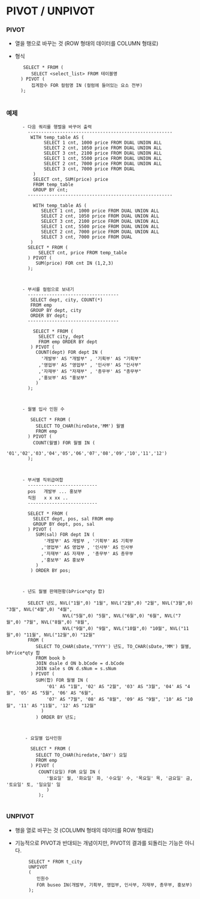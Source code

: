 # PIVOT / UNPIVOT 

### PIVOT
 - 열을 행으로 바꾸는 것 (ROW 형태의 데이터를 COLUMN 형태로)
 - 형식 
 
          SELECT * FROM ( 
             SELECT <select_list> FROM 테이블명 
         ) PIVOT ( 
             집계함수 FOR 컬럼명 IN (컬럼에 들어있는 요소 전부)
         );

#
### 예제       
       
          - 다음 쿼리를 행렬을 바꾸어 출력 
            ------------------------------------------------------ 
             WITH temp_table AS (
                  SELECT 1 cnt, 1000 price FROM DUAL UNION ALL
                  SELECT 2 cnt, 1050 price FROM DUAL UNION ALL
                  SELECT 3 cnt, 2100 price FROM DUAL UNION ALL
                  SELECT 1 cnt, 5500 price FROM DUAL UNION ALL
                  SELECT 2 cnt, 7000 price FROM DUAL UNION ALL
                  SELECT 3 cnt, 7000 price FROM DUAL
              )
              SELECT cnt, SUM(price) price
              FROM temp_table
              GROUP BY cnt;
            ------------------------------------------------------     
      
              WITH temp_table AS (
                 SELECT 1 cnt, 1000 price FROM DUAL UNION ALL
                 SELECT 2 cnt, 1050 price FROM DUAL UNION ALL
                 SELECT 3 cnt, 2100 price FROM DUAL UNION ALL
                 SELECT 1 cnt, 5500 price FROM DUAL UNION ALL
                 SELECT 2 cnt, 7000 price FROM DUAL UNION ALL
                 SELECT 3 cnt, 7000 price FROM DUAL
             )
            SELECT * FROM ( 
                SELECT cnt, price FROM temp_table
            ) PIVOT ( 
               SUM(price) FOR cnt IN (1,2,3)
            );
            
#     
      
          - 부서를 컬럼으로 보내기 
            ----------------------------------
             SELECT dept, city, COUNT(*)
             FROM emp
             GROUP BY dept, city
             ORDER BY dept;
            ----------------------------------
            
              SELECT * FROM ( 
                SELECT city, dept 
                FROM emp ORDER BY dept
             ) PIVOT (
               COUNT(dept) FOR dept IN (
                 '개발부' AS "개발부" , '기획부' AS "기획부"
                ,'영업부' AS "영업부" , '인사부' AS "인사부"
                ,'자재부' AS "자재부" , '총무부' AS "총무부"
                ,'홍보부' AS "홍보부"
               )
            );

#
          - 월별 입사 인원 수 
          
             SELECT * FROM (
               SELECT TO_CHAR(hireDate,'MM') 월별    
               FROM emp   
            ) PIVOT (
              COUNT(월별) FOR 월별 IN (
               '01','02','03','04','05','06','07','08','09','10','11','12')
            );

#

          - 부서별 직위급여합 
            --------------------------
            pos   개발부 ... 홍보부 
            직원   x x xx .. 
            --------------------------
            
            SELECT * FROM (
              SELECT dept, pos, sal FROM emp
              GROUP BY dept, pos, sal
            ) PIVOT (
               SUM(sal) FOR dept IN (
                  '개발부' AS 개발부 , '기획부' AS 기획부
                 ,'영업부' AS 영업부 , '인사부' AS 인사부
                 ,'자재부' AS 자재부 , '총무부' AS 총무부
                 ,'홍보부' AS 홍보부
               )
             ) ORDER BY pos;

#

          - 년도 월별 판매현황(bPrice*qty 합)
             
            SELECT 년도, NVL("1월",0) "1월", NVL("2월",0) "2월", NVL("3월",0) "3월", NVL("4월",0) "4월",
                         NVL("5월",0) "5월", NVL("6월",0) "6월", NVL("7월",0) "7월", NVL("8월",0) "8월",
                         NVL("9월",0) "9월", NVL("10월",0) "10월", NVL("11월",0) "11월", NVL("12월",0) "12월"
            FROM ( 
               SELECT TO_CHAR(sDate,'YYYY') 년도, TO_CHAR(sDate,'MM') 월별, bPrice*qty 합
               FROM book b 
               JOIN dsale d ON b.bCode = d.bCode 
               JOIN sale s ON d.sNum = s.sNum    
             ) PIVOT ( 
               SUM(합) FOR 월별 IN ( 
                   '01' AS "1월", '02' AS "2월", '03' AS "3월", '04' AS "4월", '05' AS "5월", '06' AS "6월",
                   '07' AS "7월", '08' AS "8월", '09' AS "9월", '10' AS "10월", '11' AS "11월", '12' AS "12월"
                 )
               ) ORDER BY 년도;
#

           - 요일별 입사인원
           
             SELECT * FROM (
               SELECT TO_CHAR(hiredate,'DAY') 요일
               FROM emp 
             ) PIVOT (
                COUNT(요일) FOR 요일 IN (
                   '월요일' 월, '화요일' 화, '수요일' 수, '목요일' 목, '금요일' 금, '토요일' 토, '일요일' 일
                   )
                );
  
#

### UNPIVOT
- 행을 열로 바꾸는 것 (COLUMN 형태의 데이터를 ROW 형태로)
- 기능적으로 PIVOT과 반대되는 개념이지만, PIVOT의 결과를 되돌리는 기능은 아니다. 

           SELECT * FROM t_city
           UNPIVOT
           (
              인원수 
              FOR buseo IN(개발부, 기획부, 영업부, 인사부, 자재부, 총무부, 홍보부)
           );
           
